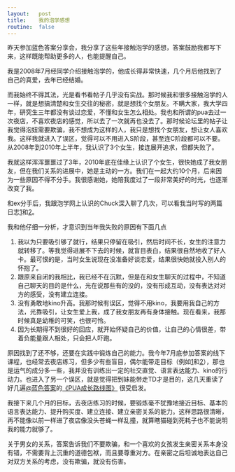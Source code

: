```yaml
---
layout:   post
title:    我的泡学感想
routine:  false
---
```


昨天参加蓝色答案分享会，我分享了这些年接触泡学的感想，答案鼓励我都写下来，这样既能帮助更多的人，也能提醒自己。

我是2008年7月经同学介绍接触泡学的，他成长得非常快速，几个月后他找到了自己的真爱，去年已经结婚。

而我始终不得其法，光是看书看帖子几乎没有实战。那时候我和很多接触泡学的人一样，就是想搞清楚和女生交往的秘密，就是想找个女朋友。不瞒大家，我大学四年，研究生三年都没有谈过恋爱，不懂和女生怎么相处。我也和所谓的pua去过一次夜店，不喜欢夜店的感觉，所以去了一次就再也没去了。那时候论坛里的帖子让我觉得泡妞需要欺骗，我不想成为这样的人，我只是想找个女朋友，想让女人喜欢我。这样我就进入了误区，觉得可以不用进入S阶段，甚至连C阶段都可以不要。从2008年到2010年上半年，我认识了3个女生，接连展开追求，但都失败了。

我就这样浑浑噩噩过了3年，2010年底在佳缘上认识了个女生，很快她成了我女朋友，但在我们关系的进展中，她是主动的一方。我们在一起大约10个月，后来因为一些原因不得不分手。我很感谢她，她陪我度过了一段非常美好的时光，也逐渐改变了我。

和ex分手后，我跟泡学网上认识的Chuck深入聊了几次，可以看我当时写的两篇日志[1](http://impua.info/2012/03/23/talk-with-hanbin.html)和[2](http://impua.info/2012/03/25/feel-in-the-deep.html)。

我和他仔细一分析，才意识到当年我失败的原因有下面几点

1. 我以为只要吸引够了就行，结果只停留在吸引，然后时间不长，女生的注意力就转移了。等我觉得进展不下去的时候，就盲目表白，结果很自然地收了好人卡。最可恨的是，当时女生说现在没准备好谈恋爱，结果很快她就投入别人的怀抱了。
2. 跟原来自闭的我相比，我已经不在沉默，但是在和女生聊天的过程中，不知道自己聊天的目的是什么，光在说那些有的没的，没有形成互动，没有表达对对方的感受，没有建立连接。
3. 没有勇敢地kino升高。我那时候有误区，觉得不用kino，我要用我自己的方法，光靠吸引，让女生爱上我，成了我女朋友再有身体接触。现在看来，我那时候真是幼稚的可笑，也很可怜。
4. 因为长期得不到很好的回应，就开始怀疑自己的价值，让自己的心情很差，带着负能量跟人相处，只会把人吓跑。

原因找到了还不够，还要在实践中锻炼自己的能力。我今年7月底参加答案的线下课程，也经常去夜店练习，但多少有些盲目，偶尔能带走目标（例如[1](http://impua.info/2012/08/29/eyes-on-me.html)和[2](http://impua.info/2012/10/15/love-in-shanghai.html)），那也是运气的成分多一些，我并没有训练出一定的社交直觉、语言表达能力、kino的行动力。也进入了另一个误区，就是觉得把到妹能带走TD才是目的，这几天重读了好几遍[@蓝色答案](http://weibo.com/answerpua)的[《PUA成长路线图》](http://t.cn/zOROIcu) 很受启发。

我接下来几个月的目标，去夜店练习的时候，要锻炼毫不犹豫地接近目标、基本的语言表达能力、提升购买度、建立连接、建立亲密关系的能力。这样思路很清晰，再不能像以前一样进了夜店像没头苍蝇一样乱撞，就算瞎猫碰到死耗子也不能说明我的能力就够了。

关于男女的关系，答案告诉我们不要欺骗，和一个喜欢的女孩发生亲密关系本身没有错，不需要背上沉重的道德包袱，而且要尊重对方。在亲密之后坦诚地表达自己对双方关系的考虑，没有欺骗，就没有伤害。


